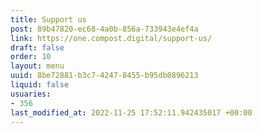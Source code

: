 ```yaml
---
title: Support us
post: 89b47820-ec68-4a0b-856a-733943e4ef4a
link: https://one.compost.digital/support-us/
draft: false
order: 10
layout: menu
uuid: 8be72881-b3c7-4247-8455-b95db0896213
liquid: false
usuaries:
- 356
last_modified_at: 2022-11-25 17:52:11.942435017 +00:00
---
```



